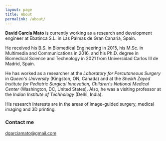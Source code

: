 ```yaml
---
layout: page
title: About
permalink: /about/
---
```


**David García Mato** is currently working as a research and development engineer at Ebatinca S.L. in Las Palmas de Gran Canaria, Spain.

He received his B.S. in Biomedical Engineering in 2015, his M.Sc. in Multimedia and Communications in 2016, and his Ph.D. degree in Biomedical Science and Technology in 2021 from Universidad Carlos III de Madrid, Spain. 

He has worked as a researcher at the *Laboratory for Percutaneous Surgery* in *Queen's University* (Kingston, ON, Canada) and at the *Sheikh Zayed Institute for Pediatric Surgical Innovation, Children's National Medical Center* (Washington, DC, United States). Also, he was a visiting professor at the *Indian Institute of Technology* (Delhi, India).

His research interests are in the areas of image-guided surgery, medical imaging and 3D printing.

### Contact me

[dgarciamato@gmail.com](mailto:dgarciamato@gmail.es)
